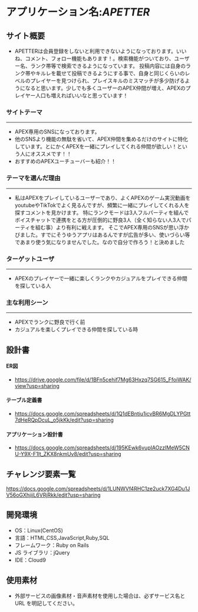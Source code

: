 # アプリケーション名:_APETTER_

## サイト概要
- APETTERは会員登録をしないと利用できないようになっております。いいね、コメント、フォロー機能もあります！。検索機能がついており、ユーザー名、ランク帯等で検索できるようになっています。 投稿内容には自身のランク帯やキルレを載せて投稿できるようにする事で、自身と同じくらいのレベルのプレイヤーを見つけられ、プレイスキルのミスマッチが多少防げるようになると思います。少しでも多くユーザーのAPEX仲間が増え、APEXのプレイヤー人口も増えればいいなと思っています！

### サイトテーマ
***
- APEX専用のSNSになっております。
- 他のSNSより機能の無駄を省いて、APEX仲間を集めるだけのサイトに特化しています。とにかくAPEXを一緒にプレイしてくれる仲間が欲しい！という人にオススメです！！
- おすすめのAPEXユーチューバーも紹介！！


### テーマを選んだ理由
***
- 私はAPEXをプレイしているユーザーであり、よくAPEXのゲーム実況動画をyoutubeやTikTokでよく見るんですが、頻繁に一緒にプレイしてくれる人を探すコメントを見かけます。  特にランクモードは3人フルパーティを組んでボイスチャットで連携をとる方が圧倒的に野良3人（全く知らない人3人でパーティを組む事）より有利に戦えます。  そこでAPEX専用のSNSが思い浮かびました。すでにそうゆうアプリはあるんですが広告が多い、使いづらい等であまり使う気になりませんでした。なので自分で作ろう！と決めました



### ターゲットユーザ
***
- APEXのプレイヤーで一緒に楽しくランクやカジュアルをプレイできる仲間を探している人



### 主な利用シーン
***
- APEXでランクに野良で行く前
- カジュアルを楽しくプレイできる仲間を探している時


## 設計書

#### ER図
- https://drive.google.com/file/d/1BFn5cehif7Mg63Hxzq7SG615_FfoiWAK/view?usp=sharing

#### テーブル定義書
- https://docs.google.com/spreadsheets/d/1Q1dEBntiu1icvBR6MgDLYPGtt7dHeRQpDcuL_o5jkKk/edit?usp=sharing

#### アプリケーション設計書
- https://docs.google.com/spreadsheets/d/195KEwk6vupIAOzzIMeW5CNU-Y9X-F1lt_ZKX8nkmUv8/edit?usp=sharing

## チャレンジ要素一覧
https://docs.google.com/spreadsheets/d/1LUNWVf4RHC1ze2uck7XG4Du1JV56oGXhjiiL6VRjRkk/edit?usp=sharing

## 開発環境

- OS：Linux(CentOS)
- 言語：HTML,CSS,JavaScript,Ruby,SQL
- フレームワーク：Ruby on Rails
- JS ライブラリ：jQuery
- IDE：Cloud9

## 使用素材

- 外部サービスの画像素材・音声素材を使用した場合は、必ずサービス名と URL を明記してください。
